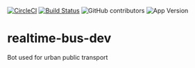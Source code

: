 [![CircleCI](https://circleci.com/gh/dodopontocom/realtime-bus-dev.svg?style=svg)](https://circleci.com/gh/dodopontocom/realtime-bus-dev)
[![Build Status](https://travis-ci.org/dodopontocom/realtime-bus-dev.svg?branch=develop)](https://travis-ci.org/dodopontocom/realtime-bus-dev)
![GitHub contributors](https://img.shields.io/github/contributors/dodopontocom/realtime-bus-dev.svg?style=popout)
![App Version](https://img.shields.io/badge/dynamic/json.svg?color=orange&label=realtime-bus&prefix=v&query=version&url=https%3A%2F%2Fraw.githubusercontent.com%2Fdodopontocom%2Frealtime-bus-dev%2Fdevelop%2Fpackage.json)  
# realtime-bus-dev
Bot used for urban public transport
